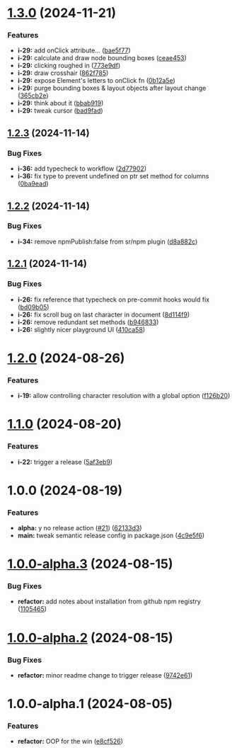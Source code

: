 # [1.3.0](https://github.com/Visible-Radio/windowPTR/compare/v1.2.3...v1.3.0) (2024-11-21)


### Features

* **i-29:** add onClick attribute... ([bae5f77](https://github.com/Visible-Radio/windowPTR/commit/bae5f77d1f2428a972a7a05d01ab061c3a01a641))
* **i-29:** calculate and draw node bounding boxes ([ceae453](https://github.com/Visible-Radio/windowPTR/commit/ceae453821fea32e402065a9216e01b4ba3a9d39))
* **i-29:** clicking roughed in ([773e9df](https://github.com/Visible-Radio/windowPTR/commit/773e9dfb04646feea254b732005b58d49ee8de80))
* **i-29:** draw crosshair ([862f785](https://github.com/Visible-Radio/windowPTR/commit/862f78557a0927d69dc683e3af2658775da2522f))
* **i-29:** expose Element's letters to onClick fn ([0b12a5e](https://github.com/Visible-Radio/windowPTR/commit/0b12a5e8cf3932237117052d71af931918d48cb7))
* **i-29:** purge bounding boxes & layout objects after layout change ([365cb2e](https://github.com/Visible-Radio/windowPTR/commit/365cb2e48c182e844b76693eb779a3466f23272c))
* **i-29:** think about it ([bbab919](https://github.com/Visible-Radio/windowPTR/commit/bbab919e7c64b584218a894560bd6f8e30e81423))
* **i-29:** tweak cursor ([bad9fad](https://github.com/Visible-Radio/windowPTR/commit/bad9fadb3eea47e609019ab0d5a01085dcaf69fb))

## [1.2.3](https://github.com/Visible-Radio/windowPTR/compare/v1.2.2...v1.2.3) (2024-11-14)


### Bug Fixes

* **i-36:** add typecheck to workflow ([2d77902](https://github.com/Visible-Radio/windowPTR/commit/2d779020e8be5997e9ecc75090f7dc9622577171))
* **i-36:** fix type to prevent undefined on ptr set method for columns ([0ba9ead](https://github.com/Visible-Radio/windowPTR/commit/0ba9ead91013a9f5619365cda3c6ce8b0e3ab72c))

## [1.2.2](https://github.com/Visible-Radio/windowPTR/compare/v1.2.1...v1.2.2) (2024-11-14)


### Bug Fixes

* **i-34:** remove npmPublish:false from sr/npm plugin ([d8a882c](https://github.com/Visible-Radio/windowPTR/commit/d8a882c064824d99c8302900ffbbee975f1d9ede))

## [1.2.1](https://github.com/Visible-Radio/windowPTR/compare/v1.2.0...v1.2.1) (2024-11-14)


### Bug Fixes

* **i-26:** fix reference that typecheck on pre-commit hooks would fix ([bd09b05](https://github.com/Visible-Radio/windowPTR/commit/bd09b0523b5df4f7b4de37022420b85a0546df20))
* **i-26:** fix scroll bug on last character in document ([8d114f9](https://github.com/Visible-Radio/windowPTR/commit/8d114f98623f25df7e2c2931f5117a8692bea3c8))
* **i-26:** remove redundant set methods ([b946833](https://github.com/Visible-Radio/windowPTR/commit/b94683326adc8239fb842ddcd345a77c975ffb3a))
* **i-26:** slightly nicer playground UI ([410ca58](https://github.com/Visible-Radio/windowPTR/commit/410ca58eab9131a247ffcb6c73cafea2b3b2b659))

# [1.2.0](https://github.com/Visible-Radio/windowPTR/compare/v1.1.0...v1.2.0) (2024-08-26)


### Features

* **i-19:** allow controlling character resolution with a global option ([f126b20](https://github.com/Visible-Radio/windowPTR/commit/f126b20a537dc62845b54bedea298e23013d4551))

# [1.1.0](https://github.com/Visible-Radio/windowPTR/compare/v1.0.0...v1.1.0) (2024-08-20)


### Features

* **i-22:** trigger a release ([5af3eb9](https://github.com/Visible-Radio/windowPTR/commit/5af3eb993c3cabc14a9a83cb21a7345fda40ceaa))

# 1.0.0 (2024-08-19)


### Features

* **alpha:** y no release action ([#21](https://github.com/Visible-Radio/windowPTR/issues/21)) ([62133d3](https://github.com/Visible-Radio/windowPTR/commit/62133d36a6d745ba23551e5ecdd67feaed970d1f))
* **main:** tweak semantic release config in package.json ([4c9e5f6](https://github.com/Visible-Radio/windowPTR/commit/4c9e5f6506941061f55744351b8f4921d0f703ba))

# [1.0.0-alpha.3](https://github.com/Visible-Radio/windowPTR/compare/v1.0.0-alpha.2...v1.0.0-alpha.3) (2024-08-15)


### Bug Fixes

* **refactor:** add notes about installation from github npm registry ([1105465](https://github.com/Visible-Radio/windowPTR/commit/11054651dd90b4df30ea7e87525395aa74b7c4c3))

# [1.0.0-alpha.2](https://github.com/Visible-Radio/windowPTR/compare/v1.0.0-alpha.1...v1.0.0-alpha.2) (2024-08-15)


### Bug Fixes

* **refactor:** minor readme change to trigger release ([9742e61](https://github.com/Visible-Radio/windowPTR/commit/9742e6119114f2d72e510dcef4cd75d0fa1fcafa))

# 1.0.0-alpha.1 (2024-08-05)


### Features

* **refactor:** OOP for the win ([e8cf526](https://github.com/Visible-Radio/windowPTR/commit/e8cf526a77788380de524c35279433862944274c))
